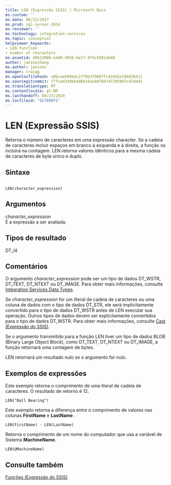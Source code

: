 ```yaml
---
title: LEN (Expressão SSIS) | Microsoft Docs
ms.custom: ''
ms.date: 06/13/2017
ms.prod: sql-server-2014
ms.reviewer: ''
ms.technology: integration-services
ms.topic: conceptual
helpviewer_keywords:
- LEN function
- number of characters
ms.assetid: d961398b-e4d0-4936-be17-8f4c5882a640
author: janinezhang
ms.author: janinez
manager: craigg
ms.openlocfilehash: a8bcaeb04bdc2ff8b37860ffc434d2e188436411
ms.sourcegitcommit: f7fced330b64d6616aeb8766747295807c92dd41
ms.translationtype: MT
ms.contentlocale: pt-BR
ms.lasthandoff: 04/23/2019
ms.locfileid: "62769072"
---
```

# <a name="len-ssis-expression"></a>LEN (Expressão SSIS)
  Retorna o número de caracteres em uma expressão character. Se a cadeia de caracteres incluir espaços em branco à esquerda e à direita, a função os incluirá na contagem. LEN retorna valores idênticos para a mesma cadeia de caracteres de byte único e duplo.  
  
## <a name="syntax"></a>Sintaxe  
  
```  
  
LEN(character_expression)  
```  
  
## <a name="arguments"></a>Argumentos  
 *character_expression*  
 É a expressão a ser avaliada.  
  
## <a name="result-types"></a>Tipos de resultado  
 DT_I4  
  
## <a name="remarks"></a>Comentários  
 O argumento *character_expression* pode ser um tipo de dados DT_WSTR, DT_TEXT, DT_NTEXT ou DT_IMAGE. Para obter mais informações, consulte [Integration Services Data Types](../data-flow/integration-services-data-types.md).  
  
 Se *character_expression* for um literal de cadeia de caracteres ou uma coluna de dados com o tipo de dados DT_STR, ele será implicitamente convertido para o tipo de dados DT_WSTR antes de LEN executar sua operação. Outros tipos de dados devem ser explicitamente convertidos para o tipo de dados DT_WSTR. Para obter mais informações, consulte [Cast &#40;Expressão do SSIS&#41;](cast-ssis-expression.md).  
  
 Se o argumento transmitido para a função LEN tiver um tipo de dados BLOB (Binary Large Object Block), como DT_TEXT, DT_NTEXT ou DT_IMAGE, a função retornará uma contagem de bytes.  
  
 LEN retornará um resultado nulo se o argumento for nulo.  
  
## <a name="expression-examples"></a>Exemplos de expressões  
 Este exemplo retorna o comprimento de uma literal de cadeia de caracteres. O resultado de retorno é 12.  
  
```  
LEN("Ball Bearing")  
```  
  
 Este exemplo retorna a diferença entre o comprimento de valores nas colunas **FirstName** e **LastName** .  
  
```  
LEN(FirstName) - LEN(LastName)  
```  
  
 Retorna o comprimento de um nome do computador que usa a variável de Sistema **MachineName**.  
  
```  
LEN(@MachineName)  
```  
  
## <a name="see-also"></a>Consulte também  
 [Funções &#40;Expressão do SSIS&#41;](functions-ssis-expression.md)  
  
  
